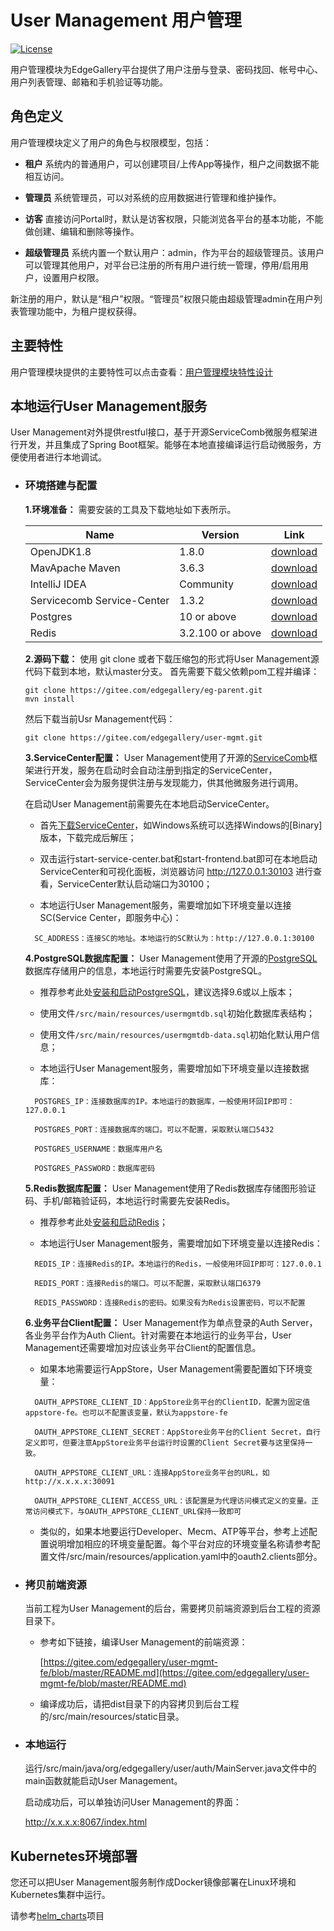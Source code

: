 # User Management 用户管理

[![License](https://img.shields.io/badge/License-Apache%202.0-blue.svg)](https://opensource.org/licenses/Apache-2.0)

用户管理模块为EdgeGallery平台提供了用户注册与登录、密码找回、帐号中心、用户列表管理、邮箱和手机验证等功能。

## 角色定义

用户管理模块定义了用户的角色与权限模型，包括：

- **租户** 系统内的普通用户，可以创建项目/上传App等操作，租户之间数据不能相互访问。

- **管理员** 系统管理员，可以对系统的应用数据进行管理和维护操作。

- **访客** 直接访问Portal时，默认是访客权限，只能浏览各平台的基本功能，不能做创建、编辑和删除等操作。

- **超级管理员** 系统内置一个默认用户：admin，作为平台的超级管理员。该用户可以管理其他用户，对平台已注册的所有用户进行统一管理，停用/启用用户，设置用户权限。

新注册的用户，默认是“租户”权限。“管理员”权限只能由超级管理admin在用户列表管理功能中，为租户提权获得。

## 主要特性
 
  用户管理模块提供的主要特性可以点击查看：[用户管理模块特性设计](http://docs.edgegallery.org/en/latest/Projects/User%20Management/User_Features.html)

## 本地运行User Management服务

  User Management对外提供restful接口，基于开源ServiceComb微服务框架进行开发，并且集成了Spring Boot框架。能够在本地直接编译运行启动微服务，方便使用者进行本地调试。


- ### 环境搭建与配置

  **1.环境准备：** 需要安装的工具及下载地址如下表所示。

  |  Name     | Version   | Link |
  |  ----     | ----  |  ---- |
  | OpenJDK1.8 |1.8.0 | [download](http://openjdk.java.net/install/)
  | MavApache Maven |3.6.3 | [download](https://maven.apache.org/download.cgi)
  | IntelliJ IDEA |Community |[download](https://www.jetbrains.com/idea/download/)
  | Servicecomb Service-Center    | 1.3.2 | [download](https://servicecomb.apache.org/cn/release/service-center-downloads/)
  | Postgres  | 10 or above |   [download](https://www.enterprisedb.com/downloads/postgres-postgresql-downloads)
  | Redis  | 3.2.100 or above | [download](https://github.com/microsoftarchive/redis/releases) |
  
  **2.源码下载：** 使用 git clone 或者下载压缩包的形式将User Management源代码下载到本地，默认master分支。
  首先需要下载父依赖pom工程并编译：
  ```
  git clone https://gitee.com/edgegallery/eg-parent.git
  mvn install
  ```
  然后下载当前Usr Management代码：
  ```
  git clone https://gitee.com/edgegallery/user-mgmt.git
  ```
  
  **3.ServiceCenter配置：** User Management使用了开源的[ServiceComb](https://servicecomb.apache.org/)框架进行开发，服务在启动时会自动注册到指定的ServiceCenter，ServiceCenter会为服务提供注册与发现能力，供其他微服务进行调用。

  在启动User Management前需要先在本地启动ServiceCenter。
  
  - 首先[下载ServiceCenter](https://servicecomb.apache.org/cn/release/service-center-downloads/)，如Windows系统可以选择Windows的[Binary]版本，下载完成后解压；
  
  - 双击运行start-service-center.bat和start-frontend.bat即可在本地启动ServiceCenter和可视化面板，浏览器访问 http://127.0.0.1:30103 进行查看，ServiceCenter默认启动端口为30100；
  
  - 本地运行User Management服务，需要增加如下环境变量以连接SC(Service Center，即服务中心)：

  ```
    SC_ADDRESS：连接SC的地址。本地运行的SC默认为：http://127.0.0.1:30100
  ```
   
  **4.PostgreSQL数据库配置：** User Management使用了开源的[PostgreSQL](https://www.postgresql.org/)数据库存储用户的信息，本地运行时需要先安装PostgreSQL。
  
  - 推荐参考此处[安装和启动PostgreSQL](https://www.runoob.com/postgresql/windows-install-postgresql.html)，建议选择9.6或以上版本；
  
  - 使用文件`/src/main/resources/usermgmtdb.sql`初始化数据库表结构；

  - 使用文件`/src/main/resources/usermgmtdb-data.sql`初始化默认用户信息；
  
  - 本地运行User Management服务，需要增加如下环境变量以连接数据库：

  ```
    POSTGRES_IP：连接数据库的IP。本地运行的数据库，一般使用环回IP即可：127.0.0.1

    POSTGRES_PORT：连接数据库的端口。可以不配置，采取默认端口5432
  
    POSTGRES_USERNAME：数据库用户名

    POSTGRES_PASSWORD：数据库密码
  ```
  
  **5.Redis数据库配置：** User Management使用了Redis数据库存储图形验证码、手机/邮箱验证码，本地运行时需要先安装Redis。
  
  - 推荐参考此处[安装和启动Redis](https://www.runoob.com/redis/redis-install.html)；
  
  - 本地运行User Management服务，需要增加如下环境变量以连接Redis：
  
  ```
    REDIS_IP：连接Redis的IP。本地运行的Redis，一般使用环回IP即可：127.0.0.1

    REDIS_PORT：连接Redis的端口。可以不配置，采取默认端口6379

    REDIS_PASSWORD：连接Redis的密码。如果没有为Redis设置密码，可以不配置
  ```

  **6.业务平台Client配置：** User Management作为单点登录的Auth Server，各业务平台作为Auth Client。针对需要在本地运行的业务平台，User Management还需要增加对应该业务平台Client的配置信息。

  - 如果本地需要运行AppStore，User Management需要配置如下环境变量：

  ```
    OAUTH_APPSTORE_CLIENT_ID：AppStore业务平台的ClientID，配置为固定值appstore-fe。也可以不配置该变量，默认为appstore-fe

    OAUTH_APPSTORE_CLIENT_SECRET：AppStore业务平台的Client Secret，自行定义即可，但要注意AppStore业务平台运行时设置的Client Secret要与这里保持一致。

    OAUTH_APPSTORE_CLIENT_URL：连接AppStore业务平台的URL，如http://x.x.x.x:30091

    OAUTH_APPSTORE_CLIENT_ACCESS_URL：该配置是为代理访问模式定义的变量。正常访问模式下，与OAUTH_APPSTORE_CLIENT_URL保持一致即可
  ```

  - 类似的，如果本地要运行Developer、Mecm、ATP等平台，参考上述配置说明增加相应的环境变量配置。每个平台对应的环境变量名称请参考配置文件/src/main/resources/application.yaml中的oauth2.clients部分。
 
- ### 拷贝前端资源

  当前工程为User Management的后台，需要拷贝前端资源到后台工程的资源目录下。

  - 参考如下链接，编译User Management的前端资源：
    
    [https://gitee.com/edgegallery/user-mgmt-fe/blob/master/README.md](https://gitee.com/edgegallery/user-mgmt-fe/blob/master/README.md)

  - 编译成功后，请把dist目录下的内容拷贝到后台工程的/src/main/resources/static目录。

- ### 本地运行

  运行/src/main/java/org/edgegallery/user/auth/MainServer.java文件中的main函数就能启动User Management。

  启动成功后，可以单独访问User Management的界面：

    http://x.x.x.x:8067/index.html
  
## Kubernetes环境部署

  您还可以把User Management服务制作成Docker镜像部署在Linux环境和Kubernetes集群中运行。

  请参考[helm_charts](https://gitee.com/edgegallery/helm-charts/tree/master/edgegallery)项目
  
  
